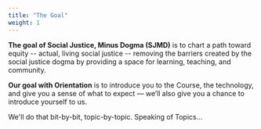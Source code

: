 ```yaml
---
title: "The Goal"
weight: 1
---
```


**The goal of Social Justice, Minus Dogma (SJMD)** is to chart a path toward equity -- actual, living social justice -- removing the barriers created by the social justice dogma by providing a space for learning, teaching, and community.

**Our goal with Orientation** is to introduce you to the Course, the technology, and give you a sense of what to expect — we’ll also give you a chance to introduce yourself to us.

We'll do that bit-by-bit, topic-by-topic. Speaking of Topics...